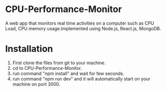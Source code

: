 # CPU-Performance-Monitor
A web app that monitors real time activities on a computer such as CPU Load, CPU memory usage.Implemented using Node.js, React.js, MongoDB.
# Installation
1. First clone the files from git to your machine.
2. cd to CPU-Performance-Monitor.
3. run command "npm install" and wait for few seconds.
4. run command "npm run dev" and it will automatically start on your machine on port 3000.
